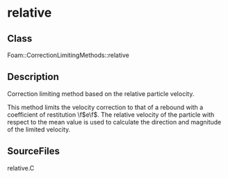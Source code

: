 # relative 
## Class
Foam::CorrectionLimitingMethods::relative

## Description
Correction limiting method based on the relative particle velocity.

This method limits the velocity correction to that of a rebound with a
coefficient of restitution \f$e\f$. The relative velocity of the particle
with respect to the mean value is used to calculate the direction and
magnitude of the limited velocity.

## SourceFiles
relative.C

